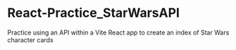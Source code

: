 # React-Practice_StarWarsAPI
Practice using an API within a Vite React app to create an index of Star Wars character cards
